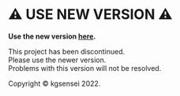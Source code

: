 # :warning: USE NEW VERSION :warning:
**Use the new version [here](https://github.com/kgsensei/NitroTypeHack2).**  

This project has been discontinued.  
Please use the newer version.  
Problems with this version will not be resolved.  

Copyright &copy; kgsensei 2022.

